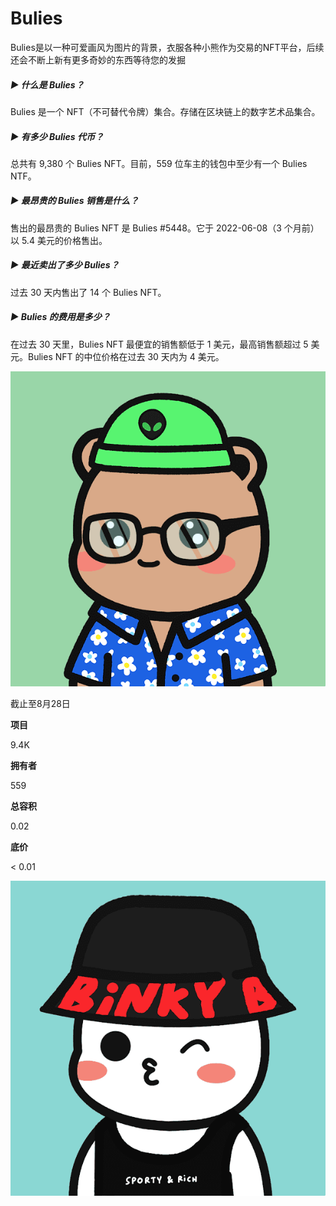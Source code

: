 # Bulies


Bulies是以一种可爱画风为图片的背景，衣服各种小熊作为交易的NFT平台，后续还会不断上新有更多奇妙的东西等待您的发掘



##### ▶ 什么是 Bulies？

Bulies 是一个 NFT（不可替代令牌）集合。存储在区块链上的数字艺术品集合。

##### ▶ 有多少 Bulies 代币？

总共有 9,380 个 Bulies NFT。目前，559 位车主的钱包中至少有一个 Bulies NTF。

##### ▶ 最昂贵的 Bulies 销售是什么？

售出的最昂贵的 Bulies NFT 是 Bulies #5448。它于 2022-06-08（3 个月前）以 5.4 美元的价格售出。

##### ▶ 最近卖出了多少 Bulies？

过去 30 天内售出了 14 个 Bulies NFT。

##### ▶ Bulies 的费用是多少？

在过去 30 天里，Bulies NFT 最便宜的销售额低于 1 美元，最高销售额超过 5 美元。Bulies NFT 的中位价格在过去 30 天内为 4 美元。

![ifsnasi](ifsnasi.png)

截止至8月28日

**项目**

9.4K

**拥有者**

559

**总容积**

0.02

**底价**

< 0.01

![unnamed](unnamed.png)
